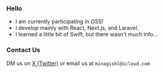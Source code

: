 ### Hello

- I am currently participating in OSS!
- I develop mainly with React, Next.js, and Laravel.
- I learned a little bit of Swift, but there wasn't much info...

### Contact Us

DM us on [X (Twitter)](https://twitter.com/minagishl) or email us at `minagishl@icloud.com`
